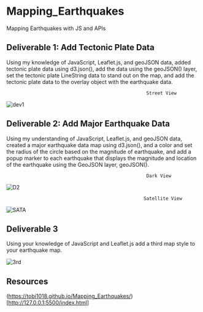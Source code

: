 # Mapping_Earthquakes
Mapping Earthquakes with JS and APIs


## Deliverable 1: Add Tectonic Plate Data
Using my knowledge of JavaScript, Leaflet.js, and geoJSON data, added tectonic plate data using d3.json(), add the data using the geoJSON() layer, set the tectonic plate LineString data to stand out on the map, and add the tectonic plate data to the overlay object with the earthquake data.

                                                       Street View
![dev1](https://user-images.githubusercontent.com/58860105/141715391-865a6931-2cb5-4f47-8451-2186ded86328.PNG)



## Deliverable 2: Add Major Earthquake Data
Using my understanding of JavaScript, Leaflet.js, and geoJSON data, created a major earthquake data map using d3.json(), and a color and set the radius of the circle based on the magnitude of earthquake, and add a popup marker to each earthquake that displays the magnitude and location of the earthquake using the GeoJSON layer, geoJSON().

                                                       Dark View 
![D2](https://user-images.githubusercontent.com/58860105/141719715-6ac8ce97-13b0-445e-849a-5d9560c7e0e7.PNG)


                                                      Satellite View
![SATA](https://user-images.githubusercontent.com/58860105/141720013-4d0f4d03-b7aa-450e-b5a2-bac419401e5c.PNG)


## Deliverable 3
Using your knowledge of JavaScript and Leaflet.js add a third map style to your earthquake map.

![3rd](https://user-images.githubusercontent.com/58860105/141720636-d57e1555-90ab-414a-8af2-414aef60fabb.PNG)


## Resources
(https://tobi1018.github.io/Mapping_Earthquakes/)[http://127.0.0.1:5500/index.html]

